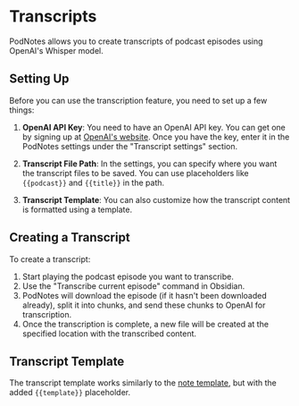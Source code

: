 # Transcripts

PodNotes allows you to create transcripts of podcast episodes using OpenAI's Whisper model.

## Setting Up

Before you can use the transcription feature, you need to set up a few things:

1. **OpenAI API Key**: You need to have an OpenAI API key. You can get one by signing up at [OpenAI's website](https://openai.com/). Once you have the key, enter it in the PodNotes settings under the "Transcript settings" section.

2. **Transcript File Path**: In the settings, you can specify where you want the transcript files to be saved. You can use placeholders like `{{podcast}}` and `{{title}}` in the path.

3. **Transcript Template**: You can also customize how the transcript content is formatted using a template.

## Creating a Transcript

To create a transcript:

1. Start playing the podcast episode you want to transcribe.
2. Use the "Transcribe current episode" command in Obsidian.
3. PodNotes will download the episode (if it hasn't been downloaded already), split it into chunks, and send these chunks to OpenAI for transcription.
4. Once the transcription is complete, a new file will be created at the specified location with the transcribed content.

## Transcript Template

The transcript template works similarly to the [note template](./templates.md#note-template), but with the added `{{template}}` placeholder.
